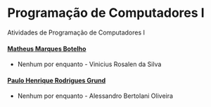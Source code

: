 # Programação de Computadores I
Atividades de Programação de Computadores I
#### [Matheus Marques Botelho](https://github.com/mthsmb/ "Matheus Marques Botelho")    
- Nenhum por enquanto - Vinicius Rosalen da Silva
#### [Paulo Henrique Rodrigues Grund](https://github.com/phgrund "Paulo Henrique Rodrigues Grund")    
- Nenhum por enquanto - Alessandro Bertolani Oliveira
